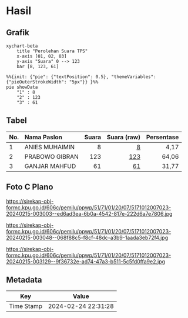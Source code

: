 # Hasil

## Grafik

```mermaid
xychart-beta
    title "Perolehan Suara TPS"
    x-axis [01, 02, 03]
    y-axis "Suara" 0 --> 123
    bar [8, 123, 61]
```

```mermaid
%%{init: {"pie": {"textPosition": 0.5}, "themeVariables": {"pieOuterStrokeWidth": "5px"}} }%%
pie showData
    "1" : 8
    "2" : 123
    "3" : 61
```

## Tabel

| No. | Nama Paslon    | Suara | Suara (raw) | Persentase |
|:--- |:-------------- | -----:| -----------:| ----------:|
| 1   | ANIES MUHAIMIN | 8     | [8][p-1]    | 4,17       |
| 2   | PRABOWO GIBRAN | 123   | [123][p-2]  | 64,06      |
| 3   | GANJAR MAHFUD  | 61    | [61][p-3]   | 31,77      |


[p-1]: https://github.com/gigit-pemilu/pemilu-2024-51-bali/blob/main/pilpres/hitung-suara/sub/51-bali/sub/71-kota-denpasar/sub/01-denpasar-selatan/sub/2007-sidakarya/sub/023-tps/sub/paslon-1.txt
[p-2]: https://github.com/gigit-pemilu/pemilu-2024-51-bali/blob/main/pilpres/hitung-suara/sub/51-bali/sub/71-kota-denpasar/sub/01-denpasar-selatan/sub/2007-sidakarya/sub/023-tps/sub/paslon-2.txt
[p-3]: https://github.com/gigit-pemilu/pemilu-2024-51-bali/blob/main/pilpres/hitung-suara/sub/51-bali/sub/71-kota-denpasar/sub/01-denpasar-selatan/sub/2007-sidakarya/sub/023-tps/sub/paslon-3.txt

## Foto C Plano

https://sirekap-obj-formc.kpu.go.id/606c/pemilu/ppwp/51/71/01/20/07/5171012007023-20240215-003003--ed6ad3ea-6b0a-4542-817e-222d6a7e7806.jpg

https://sirekap-obj-formc.kpu.go.id/606c/pemilu/ppwp/51/71/01/20/07/5171012007023-20240215-003048--068f88c5-f8cf-48dc-a3b9-1aada3eb72f4.jpg

https://sirekap-obj-formc.kpu.go.id/606c/pemilu/ppwp/51/71/01/20/07/5171012007023-20240215-003129--9f36732e-ad74-47a3-b511-5c5fd0ffa9e2.jpg


## Metadata

| Key        | Value               |
| ---------- | ------------------- |
| Time Stamp | 2024-02-24 22:31:28 |



